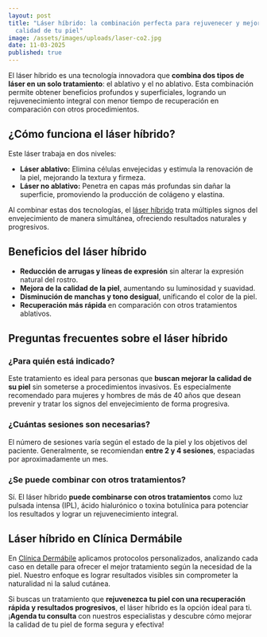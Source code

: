 ```yaml
---
layout: post
title: "Láser híbrido: la combinación perfecta para rejuvenecer y mejorar la
  calidad de tu piel"
image: /assets/images/uploads/laser-co2.jpg
date: 11-03-2025
published: true
---
```

El láser híbrido es una tecnología innovadora que **combina dos tipos de láser en un solo tratamiento**: el ablativo y el no ablativo. Esta combinación permite obtener beneficios profundos y superficiales, logrando un rejuvenecimiento integral con menor tiempo de recuperación en comparación con otros procedimientos.

## ¿Cómo funciona el láser híbrido?

Este láser trabaja en dos niveles:

* **Láser ablativo:** Elimina células envejecidas y estimula la renovación de la piel, mejorando la textura y firmeza.
* **Láser no ablativo:** Penetra en capas más profundas sin dañar la superficie, promoviendo la producción de colágeno y elastina.

Al combinar estas dos tecnologías, el [láser híbrido](https://www.dermabile.es/tratamientos/rejuvenecimiento-facial-youlaser-prime/) trata múltiples signos del envejecimiento de manera simultánea, ofreciendo resultados naturales y progresivos.

## Beneficios del láser híbrido

* **Reducción de arrugas y líneas de expresión** sin alterar la expresión natural del rostro.
* **Mejora de la calidad de la piel**, aumentando su luminosidad y suavidad.
* **Disminución de manchas y tono desigual**, unificando el color de la piel.
* **Recuperación más rápida** en comparación con otros tratamientos ablativos.

## Preguntas frecuentes sobre el láser híbrido

### ¿Para quién está indicado?

Este tratamiento es ideal para personas que **buscan mejorar la calidad de su piel** sin someterse a procedimientos invasivos. Es especialmente recomendado para mujeres y hombres de más de 40 años que desean prevenir y tratar los signos del envejecimiento de forma progresiva.

### ¿Cuántas sesiones son necesarias?

El número de sesiones varía según el estado de la piel y los objetivos del paciente. Generalmente, se recomiendan **entre 2 y 4 sesiones**, espaciadas por aproximadamente un mes.

### ¿Se puede combinar con otros tratamientos?

Sí. El láser híbrido **puede combinarse con otros tratamientos** como luz pulsada intensa (IPL), ácido hialurónico o toxina botulínica para potenciar los resultados y lograr un rejuvenecimiento integral.

## Láser híbrido en Clínica Dermábile

En [Clínica Dermábile](https://www.dermabile.es/la-clinica) aplicamos protocolos personalizados, analizando cada caso en detalle para ofrecer el mejor tratamiento según la necesidad de la piel. Nuestro enfoque es lograr resultados visibles sin comprometer la naturalidad ni la salud cutánea.

Si buscas un tratamiento que **rejuvenezca tu piel con una recuperación rápida y resultados progresivos**, el láser híbrido es la opción ideal para ti. ¡**Agenda tu consulta** con nuestros especialistas y descubre cómo mejorar la calidad de tu piel de forma segura y efectiva!
